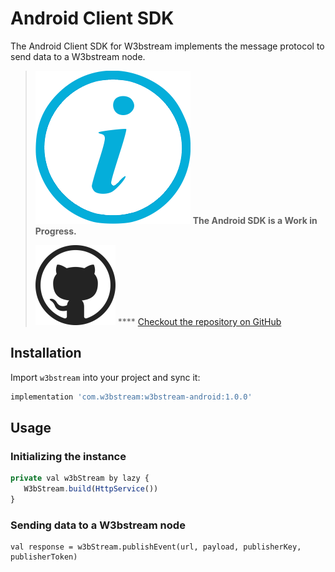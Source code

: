 # Android Client SDK

The Android Client SDK for W3bstream implements the message protocol to send data to a W3bstream node.&#x20;

> <img src="../.gitbook/assets/image.png" alt="" data-size="line"> **The Android SDK is a Work in Progress.**
>
> <img src="../.gitbook/assets/image (2) (4).png" alt="" data-size="line"> **** [Checkout the repository on GitHub](https://github.com/machinefi/w3bstream-android-sdk)

## Installation

Import `w3bstream` into your project and sync it:

```jsx
implementation 'com.w3bstream:w3bstream-android:1.0.0'
```

## Usage

### Initializing the instance

```jsx
private val w3bStream by lazy {
   W3bStream.build(HttpService())
}
```

### Sending data to a W3bstream node

```tsx
val response = w3bStream.publishEvent(url, payload, publisherKey, publisherToken)
```
